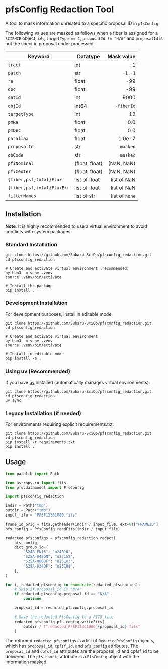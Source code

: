 # pfsConfig Redaction Tool

A tool to mask information unrelated to a specific proposal ID in `pfsConfig`.

The following values are masked as follows when a fiber is assigned for a `SCIENCE` object, i.e., `targetType == 1`, `proposalId != "N/A"` and `proposalId` is not the specific proposal under processed.

| Keyword                    | Datatype       |     Mask value |
|----------------------------|----------------|---------------:|
| `tract`                    | int            |             -1 |
| `patch`                    | str            |        `-1,-1` |
| `ra`                       | float          |            -99 |
| `dec`                      | float          |            -99 |
| `catId`                    | int            |           9000 |
| `objId`                    | int64          |     `-fiberId` |
| `targetType`               | int            |             12 |
| `pmRa`                     | float          |            0.0 |
| `pmDec`                    | float          |            0.0 |
| `parallax`                 | float          |         1.0e-7 |
| `proposalId`               | str            |       `masked` |
| `obCode`                   | str            |       `masked` |
| `pfiNominal`               | (float, float) |     (NaN, NaN) |
| `pfiCenter`                | (float, float) |     (NaN, NaN) |
| `{fiber,psf,total}Flux`    | list of float  |    list of NaN |
| `{fiber,psf,total}FluxErr` | list of float  |    list of NaN |
| `filterNames`              | list of str    | list of `none` |

## Installation

**Note**: It is highly recommended to use a virtual environment to avoid conflicts with system packages.

### Standard Installation

```console
git clone https://github.com/Subaru-SciOp/pfsconfig_redaction.git
cd pfsconfig_redaction

# Create and activate virtual environment (recommended)
python3 -m venv .venv
source .venv/bin/activate

# Install the package
pip install .
```

### Development Installation

For development purposes, install in editable mode:

```console
git clone https://github.com/Subaru-SciOp/pfsconfig_redaction.git
cd pfsconfig_redaction

# Create and activate virtual environment
python3 -m venv .venv
source .venv/bin/activate

# Install in editable mode
pip install -e .
```

### Using uv (Recommended)

If you have [uv](https://docs.astral.sh/uv/) installed (automatically manages virtual environments):

```console
git clone https://github.com/Subaru-SciOp/pfsconfig_redaction.git
cd pfsconfig_redaction
uv sync
```

### Legacy Installation (if needed)

For environments requiring explicit requirements.txt:

```console
git clone https://github.com/Subaru-SciOp/pfsconfig_redaction.git
cd pfsconfig_redaction
pip install -r requirements.txt
pip install .
```

## Usage

```python
from pathlib import Path

from astropy.io import fits
from pfs.datamodel import PfsConfig

import pfsconfig_redaction

indir = Path("tmp")
outdir = Path("tmp")
input_file = "PFSF12361000.fits"

frame_id_orig = fits.getheader(indir / input_file, ext=0)["FRAMEID"]
pfs_config = PfsConfig.readFits(indir / input_file)

redacted_pfsconfigs = pfsconfig_redaction.redact(
    pfs_config,
    dict_group_id={
        "S24B-EN16": "o24016",
        "S25A-042QN": "o25158",
        "S25A-000QF": "o25103",
        "S25A-034QF": "o25188",
    },
)

for i, redacted_pfsconfig in enumerate(redacted_pfsconfigs):
    # Skip if proposal_id is "N/A"
    if redacted_pfsconfig.proposal_id == "N/A":
        continue

    proposal_id = redacted_pfsconfig.proposal_id

    # Save the redacted PfsConfig to a FITS file
    redacted_pfsconfig.pfs_config.writeFits(
        outdir / f"redacted_PFSF12361000_{proposal_id}.fits"
    )
```

The returned `redacted_pfsconfigs` is a list of `RedactedPfsConfig` objects, which has `proposal_id`, `cpfsf_id`, and `pfs_config` attributes. The `proposal_id` and `cpfsf_id` attributes are the proposal_id and cpfsf_id to be delivered. The `pfs_config` attribute is a `PfsConfig` object with the information masked.
